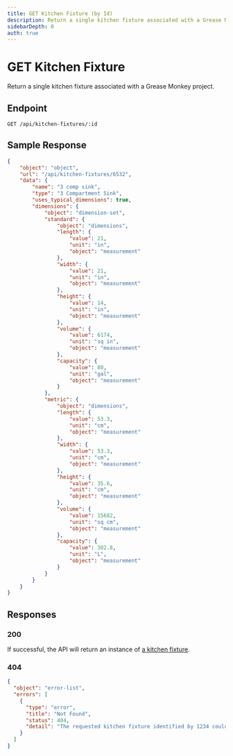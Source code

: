 ```yaml
---
title: GET Kitchen Fixture (by Id)
description: Return a single kitchen fixture associated with a Grease Monkey project.
sidebarDepth: 0
auth: true
---
```


# GET Kitchen Fixture

Return a single kitchen fixture associated with a Grease Monkey project.

## Endpoint

``` http
GET /api/kitchen-fixtures/:id
```

## Sample Response

```json
{
    "object": "object",
    "url": "/api/kitchen-fixtures/6532",
    "data": {
        "name": "3 comp sink",
        "type": "3 Compartment Sink",
        "uses_typical_dimensions": true,
        "dimensions": {
            "object": "dimension-set",
            "standard": {
                "object": "dimensions",
                "length": {
                    "value": 21,
                    "unit": "in",
                    "object": "measurement"
                },
                "width": {
                    "value": 21,
                    "unit": "in",
                    "object": "measurement"
                },
                "height": {
                    "value": 14,
                    "unit": "in",
                    "object": "measurement"
                },
                "volume": {
                    "value": 6174,
                    "unit": "sq in",
                    "object": "measurement"
                },
                "capacity": {
                    "value": 80,
                    "unit": "gal",
                    "object": "measurement"
                }
            },
            "metric": {
                "object": "dimensions",
                "length": {
                    "value": 53.3,
                    "unit": "cm",
                    "object": "measurement"
                },
                "width": {
                    "value": 53.3,
                    "unit": "cm",
                    "object": "measurement"
                },
                "height": {
                    "value": 35.6,
                    "unit": "cm",
                    "object": "measurement"
                },
                "volume": {
                    "value": 15682,
                    "unit": "sq cm",
                    "object": "measurement"
                },
                "capacity": {
                    "value": 302.8,
                    "unit": "L",
                    "object": "measurement"
                }
            }
        }
    }
}
```

## Responses

### 200 <Badge text="success" type="success" />

If successful, the API will return an instance of [a kitchen fixture](/grease-monkey/kitchen-fixtures/#the-kitchen-fixture-object).

### 404 <Badge text="error" type="error" />

```json
{
  "object": "error-list",
  "errors": [
    {
      "type": "error",
      "title": "Not Found",
      "status": 404,
      "detail": "The requested kitchen fixture identified by 1234 could not be found."
    }
  ]
}
```